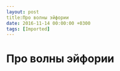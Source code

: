 ```yaml
---
layout: post
title:Про волны эйфории
date: 2016-11-14 00:00:00 +0300
tags: [Imported]
---
```

# Про волны эйфории

